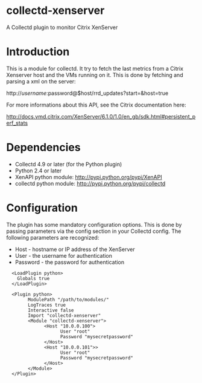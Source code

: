 collectd-xenserver
==================

A Collectd plugin to monitor Citrix XenServer

# Introduction

This is a module for collectd. It try to fetch the last metrics from a Citrix Xenserver
host and the VMs running on it. This is done by fetching and parsing a xml on the server:

http://$username:$password@$host/rrd_updates?start=<secondssinceepoch>&host=true

For more informations about this API, see the Citrix documentation here:

http://docs.vmd.citrix.com/XenServer/6.1.0/1.0/en_gb/sdk.html#persistent_perf_stats


# Dependencies

* Collectd 4.9 or later (for the Python plugin)
* Python 2.4 or later
* XenAPI python module: http://pypi.python.org/pypi/XenAPI
* collectd python module: http://pypi.python.org/pypi/collectd


# Configuration

The plugin has some mandatory configuration options. This is done by passing parameters via the <Module> config section in your Collectd config. The following parameters are recognized:

* Host - hostname or IP address of the XenServer
* User - the username for authentication
* Password - the password for authentication

```
  <LoadPlugin python>
    Globals true
  </LoadPlugin>

  <Plugin python>
        ModulePath "/path/to/modules/"
        LogTraces true
        Interactive false
        Import "collectd-xenserver"
        <Module "collectd-xenserver">
              <Host "10.0.0.100">
                    User "root"
                    Password "mysecretpassword"
              </Host>
              <Host "10.0.0.101">>
                    User "root"
                    Password "mysecretpassword"
              </Host>
        </Module>
  </Plugin>
```